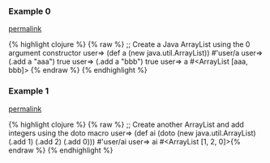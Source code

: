 ### Example 0
[permalink](#example-0)

{% highlight clojure %}
{% raw %}
;; Create a Java ArrayList using the 0 argument constructor
user=> (def a  (new java.util.ArrayList))
#'user/a
user=> (.add a "aaa")
true
user=> (.add a "bbb")
true
user=> a
#<ArrayList [aaa, bbb]>
{% endraw %}
{% endhighlight %}


### Example 1
[permalink](#example-1)

{% highlight clojure %}
{% raw %}
;; Create another ArrayList and add integers using the doto macro
user=> (def ai (doto (new java.util.ArrayList) (.add 1) (.add 2) (.add 0)))
#'user/ai
user=> ai
#<ArrayList [1, 2, 0]>{% endraw %}
{% endhighlight %}


